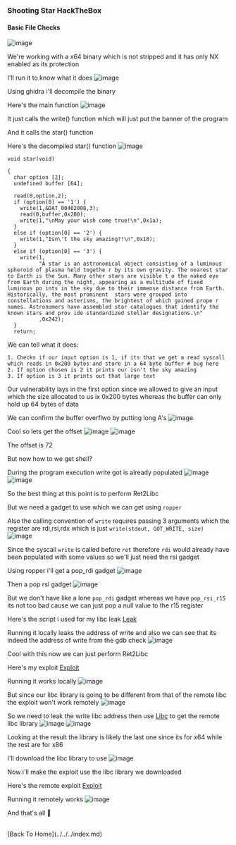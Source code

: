<h3> Shooting Star HackTheBox </h3>

#### Basic File Checks
![image](https://user-images.githubusercontent.com/113513376/222980704-b15aee2b-5628-4df9-9a4a-bcecf033f4fb.png)

We're working with a x64 binary which is not stripped and it has only NX enabled as its protection

I'll run it to know what it does
![image](https://user-images.githubusercontent.com/113513376/222980846-a822afc4-927c-4ee2-89e3-3b69238e166f.png)

Using ghidra i'll decompile the binary

Here's the main function
![image](https://user-images.githubusercontent.com/113513376/222980933-c5983abb-50d8-4c67-97de-b179c2892bc1.png)

It just calls the write() function which will just put the banner of the program

And it calls the star() function

Here's the decompiled star() function
![image](https://user-images.githubusercontent.com/113513376/222981313-e4f10b47-00f1-4679-8485-fbf4b0f13fc5.png)

```
void star(void)

{
  char option [2];
  undefined buffer [64];
  
  read(0,option,2);
  if (option[0] == '1') {
    write(1,&DAT_00402008,3);
    read(0,buffer,0x200);
    write(1,"\nMay your wish come true!\n",0x1a);
  }
  else if (option[0] == '2') {
    write(1,"Isn\'t the sky amazing?!\n",0x18);
  }
  else if (option[0] == '3') {
    write(1,
          "A star is an astronomical object consisting of a luminous spheroid of plasma held togethe r by its own gravity. The nearest star to Earth is the Sun. Many other stars are visible t o the naked eye from Earth during the night, appearing as a multitude of fixed luminous po ints in the sky due to their immense distance from Earth. Historically, the most prominent  stars were grouped into constellations and asterisms, the brightest of which gained prope r names. Astronomers have assembled star catalogues that identify the known stars and prov ide standardized stellar designations.\n"
          ,0x242);
  }
  return;
```

We can tell what it does:

```
1. Checks if our input option is 1, if its that we get a read syscall which reads in 0x200 bytes and store in a 64 byte buffer # bug here
2. If option chosen is 2 it prints our isn't the sky amazing
3. If option is 3 it prints out that large text
```

Our vulnerability lays in the first option since we allowed to give an input which the size allocated to us ix 0x200 bytes whereas the buffer can only hold up 64 bytes of data

We can confirm the buffer overflwo by putting long A's 
![image](https://user-images.githubusercontent.com/113513376/222981958-cad8501f-f3ab-4065-a5d5-adf1869aff0f.png)

Cool so lets get the offset 
![image](https://user-images.githubusercontent.com/113513376/222982035-7d099617-69da-4fd6-964c-d7f2361a5ef4.png)
![image](https://user-images.githubusercontent.com/113513376/222982040-c19d1090-e7fe-4887-8bb9-660c3263d059.png)

The offset is 72

But now how to we get shell?

During the program execution write got is already populated
![image](https://user-images.githubusercontent.com/113513376/222982323-d937e0e8-179c-4fc2-8bb3-209ff0babe3a.png)
![image](https://user-images.githubusercontent.com/113513376/222982336-a91123fa-e5fc-4ceb-9638-60a78a52d5db.png)

So the best thing at this point is to perform Ret2Libc

But we need a gadget to use which we can get using `ropper`

Also the calling convention of `write` requires passing 3 arguments which the register are rdi,rsi,rdx which is just `write(stdout, GOT_WRITE, size)`
![image](https://user-images.githubusercontent.com/127159644/223857605-77786288-8dda-45cb-bc2b-deb7ee623136.png)

Since the syscall `write` is called before `ret` therefore `rdi` would already have been populated with some values so we'll just need the rsi gadget

Using ropper i'll get a pop_rdi gadget 
![image](https://user-images.githubusercontent.com/127159644/223857787-8f3a5f43-11a4-4ec5-87a8-04ced43a8766.png)

Then a pop rsi gadget
![image](https://user-images.githubusercontent.com/127159644/223858398-f9db78fc-9dd7-41ae-87f6-40fdf60693dc.png)

But we don't have like a lone `pop_rdi` gadget whereas we have `pop_rsi_r15` its not too bad cause we can just pop a null value to the r15 register

Here's the script i used for my libc leak [Leak](https://github.com/markuched13/markuched13.github.io/blob/main/solvescript/htb/pwn/shootingstar/leak.py)

Running it locally leaks the address of write and also we can see that its indeed the address of write from the gdb check
![image](https://user-images.githubusercontent.com/127159644/223860088-f3b49d65-d519-4790-84b8-20cd6a0ae830.png)

Cool with this now we can just perform Ret2Libc 

Here's my exploit [Exploit](https://github.com/markuched13/markuched13.github.io/blob/main/solvescript/htb/pwn/shootingstar/local_exploit.py)

Running it works locally
![image](https://user-images.githubusercontent.com/127159644/223864693-d8ced134-250c-4b12-a32f-161429dd19b1.png)

But since our libc library is going to be different from that of the remote libc the exploit won't work remotely
![image](https://user-images.githubusercontent.com/127159644/223864922-65ad26d2-1e97-47b2-a6e0-481cb766c93f.png)

So we need to leak the write libc address then use [Libc](https://libc.blukat.me/) to get the remote libc library
![image](https://user-images.githubusercontent.com/127159644/223865100-0edcae8d-c035-45a6-8151-7d46542ea2f5.png)
![image](https://user-images.githubusercontent.com/127159644/223865293-58fe930d-a12b-4bff-84fc-52e915db67a6.png)

Looking at the result the library is likely the last one since its for x64 while the rest are for x86

I'll download the libc library to use 
![image](https://user-images.githubusercontent.com/127159644/223865769-283c28f5-e09b-45d2-9e5b-e5c1915f74d6.png)

Now i'll make the exploit use the libc library we downloaded

Here's the remote exploit [Exploit](https://github.com/markuched13/markuched13.github.io/blob/main/solvescript/htb/pwn/shootingstar/remote_exploit.py)

Running it remotely works
![image](https://user-images.githubusercontent.com/127159644/223866286-21add3b6-f676-419a-9e24-7c606c8fd0cd.png)

And that's all 👻

<br> 
[Back To Home](../../../index.md)
